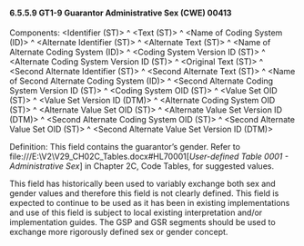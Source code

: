 #### 6.5.5.9 GT1-9 Guarantor Administrative Sex (CWE) 00413

Components: &lt;Identifier (ST)> ^ &lt;Text (ST)> ^ &lt;Name of Coding System (ID)> ^ &lt;Alternate Identifier (ST)> ^ &lt;Alternate Text (ST)> ^ &lt;Name of Alternate Coding System (ID)> ^ &lt;Coding System Version ID (ST)> ^ &lt;Alternate Coding System Version ID (ST)> ^ &lt;Original Text (ST)> ^ &lt;Second Alternate Identifier (ST)> ^ &lt;Second Alternate Text (ST)> ^ &lt;Name of Second Alternate Coding System (ID)> ^ &lt;Second Alternate Coding System Version ID (ST)> ^ &lt;Coding System OID (ST)> ^ &lt;Value Set OID (ST)> ^ &lt;Value Set Version ID (DTM)> ^ &lt;Alternate Coding System OID (ST)> ^ &lt;Alternate Value Set OID (ST)> ^ &lt;Alternate Value Set Version ID (DTM)> ^ &lt;Second Alternate Coding System OID (ST)> ^ &lt;Second Alternate Value Set OID (ST)> ^ &lt;Second Alternate Value Set Version ID (DTM)>

Definition: This field contains the guarantor’s gender. Refer to file:///E:\V2\V29_CH02C_Tables.docx#HL70001[_User-defined Table 0001 - Administrative Sex_] in Chapter 2C, Code Tables, for suggested values.

This field has historically been used to variably exchange both sex and gender values and therefore this field is not clearly defined. This field is expected to continue to be used as it has been in existing implementations and use of this field is subject to local existing interpretation and/or implementation guides. The GSP and GSR segments should be used to exchange more rigorously defined sex or gender concept.
